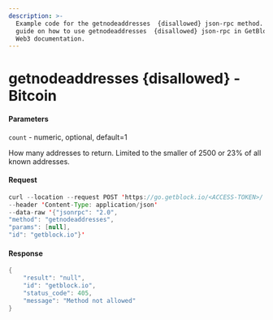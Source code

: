 ```yaml
---
description: >-
  Example code for the getnodeaddresses  {disallowed} json-rpc method. Сomplete
  guide on how to use getnodeaddresses  {disallowed} json-rpc in GetBlock.io
  Web3 documentation.
---
```


# getnodeaddresses {disallowed} - Bitcoin

#### Parameters

`count` - numeric, optional, default=1

How many addresses to return. Limited to the smaller of 2500 or 23% of all known addresses.

#### Request

```java
curl --location --request POST 'https://go.getblock.io/<ACCESS-TOKEN>/' 
--header 'Content-Type: application/json' 
--data-raw '{"jsonrpc": "2.0",
"method": "getnodeaddresses",
"params": [null],
"id": "getblock.io"}'
```

#### Response

```java
{
    "result": "null",
    "id": "getblock.io",
    "status_code": 405,
    "message": "Method not allowed"
}
```

